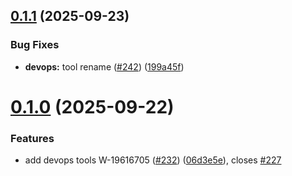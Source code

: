 ## [0.1.1](https://github.com/salesforcecli/mcp/compare/mcp-provider-devops@0.1.0...mcp-provider-devops@0.1.1) (2025-09-23)


### Bug Fixes

* **devops:** tool rename ([#242](https://github.com/salesforcecli/mcp/issues/242)) ([199a45f](https://github.com/salesforcecli/mcp/commit/199a45fe3bf96931299a75ae8c434651383b1b58))



# [0.1.0](https://github.com/salesforcecli/mcp/compare/06d3e5e1f5847b795da88156e086eb77401434cb...mcp-provider-devops@0.1.0) (2025-09-22)


### Features

* add devops tools W-19616705 ([#232](https://github.com/salesforcecli/mcp/issues/232)) ([06d3e5e](https://github.com/salesforcecli/mcp/commit/06d3e5e1f5847b795da88156e086eb77401434cb)), closes [#227](https://github.com/salesforcecli/mcp/issues/227)




